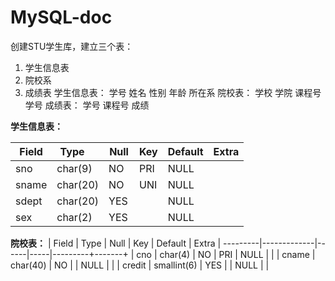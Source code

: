 # MySQL-doc
创建STU学生库，建立三个表：
1. 学生信息表
1. 院校系
1. 成绩表
学生信息表：
学号 姓名 性别 年龄 所在系
院校表：
学校 学院 课程号 学号
成绩表：
学号 课程号 成绩            

**学生信息表：**

 Field | Type     | Null | Key | Default | Extra |
-------|----------|------|-----|-------- |-------
 sno   | char(9)  | NO   | PRI | NULL    |       |
 sname | char(20) | NO   | UNI | NULL    |       |
sdept  | char(20) | YES  |     | NULL    |       |
 sex   | char(2)  | YES  |     | NULL    |       |
**院校表：**
| Field  | Type        | Null | Key | Default | Extra |
---------|-------------|------|-----|---------+-------+
| cno    | char(4)     | NO   | PRI | NULL    |       |
| cname  | char(40)    | NO   |     | NULL    |       |
| credit | smallint(6) | YES  |     | NULL    |       |


